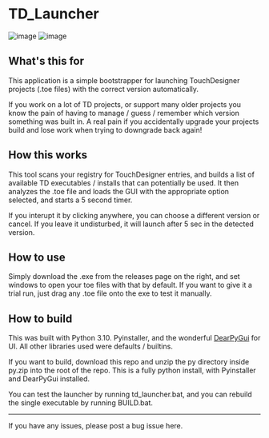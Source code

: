 # TD_Launcher
![image](https://user-images.githubusercontent.com/10091486/184793562-8dab3a8a-c136-4243-9803-0f1020929979.png)
![image](https://user-images.githubusercontent.com/10091486/184793908-cbb90365-1eff-42f8-af75-108cfcce00d6.png)


## What's this for
This application is a simple bootstrapper for launching TouchDesigner projects (.toe files) with the correct version automatically.

If you work on a lot of TD projects, or support many older projects you know the pain of having to manage / guess / remember which version something was built in. A real pain if you accidentally upgrade your projects build and lose work when trying to downgrade back again!

## How this works
This tool scans your registry for TouchDesigner entries, and builds a list of available TD executables / installs that can potentially be used. It then analyzes the .toe file and loads the GUI with the appropriate option selected, and starts a 5 second timer.

If you interupt it by clicking anywhere, you can choose a different version or cancel. If you leave it undisturbed, it will launch after 5 sec in the detected version.

## How to use
Simply download the .exe from the releases page on the right, and set windows to open your toe files with that by default. If you want to give it a trial run, just drag any .toe file onto the exe to test it manually.

## How to build
This was built with Python 3.10. Pyinstaller, and the wonderful [DearPyGui](https://github.com/hoffstadt/DearPyGui) for UI. All other libraries used were defaults / builtins.

If you want to build, download this repo and unzip the py directory inside py.zip into the root of the repo. This is a fully python install, with Pyinstaller and DearPyGui installed.

You can test the launcher by running td_launcher.bat, and you can rebuild the single executable by running BUILD.bat.

---

If you have any issues, please post a bug issue here.
